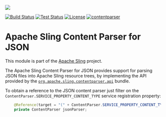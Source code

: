 [<img src="https://sling.apache.org/res/logos/sling.png"/>](https://sling.apache.org)

 [![Build Status](https://builds.apache.org/buildStatus/icon?job=Sling/sling-org-apache-sling-contentparser-json/master)](https://builds.apache.org/job/Sling/job/sling-org-apache-sling-contentparser-json/job/master) [![Test Status](https://img.shields.io/jenkins/t/https/builds.apache.org/job/Sling/job/sling-org-apache-sling-contentparser-json/job/master.svg)](https://builds.apache.org/job/Sling/job/sling-org-apache-sling-contentparser-json/job/master/test_results_analyzer/) [![License](https://img.shields.io/badge/License-Apache%202.0-blue.svg)](https://www.apache.org/licenses/LICENSE-2.0) [![contentparser](https://sling.apache.org/badges/group-contentparser.svg)](https://github.com/apache/sling-aggregator/blob/master/docs/groups/contentparser.md)

Apache Sling Content Parser for JSON
====
This module is part of the [Apache Sling](https://sling.apache.org) project.

The Apache Sling Content Parser for JSON provides support for parsing JSON files into Apache Sling resource trees, by implementing the 
API provided by the [`org.apache.sling.contentparser.api`](https://github.com/apache/sling-org-apache-sling-contentparser-api) bundle.

To obtain a reference to the JSON content parser just filter on the `ContentParser.SERVICE_PROPERTY_CONTENT_TYPE` service registration 
property:

```java
    @Reference(target = "(" + ContentParser.SERVICE_PROPERTY_CONTENT_TYPE + "=json)")
    private ContentParser jsonParser;
``` 
